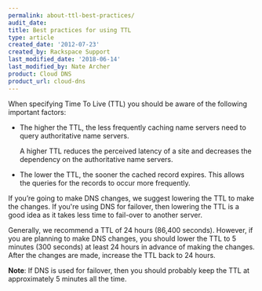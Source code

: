 ```yaml
---
permalink: about-ttl-best-practices/
audit_date:
title: Best practices for using TTL
type: article
created_date: '2012-07-23'
created_by: Rackspace Support
last_modified_date: '2018-06-14'
last_modified_by: Nate Archer
product: Cloud DNS
product_url: cloud-dns
---
```


When specifying Time To Live (TTL) you should be aware of the following important factors:

- The higher the TTL, the less frequently caching name servers need to query authoritative name servers.

     A higher TTL reduces the perceived latency of a site and decreases the dependency on the authoritative name servers.

- The lower the TTL, the sooner the cached record expires.  This allows the queries for the records to occur more frequently.

If you’re going to make DNS changes, we suggest lowering the TTL to make the changes. If you're using DNS for failover, then lowering the TTL is a good idea as it takes less time to fail-over to another server.

Generally, we recommend a TTL of 24 hours (86,400 seconds). However, if you are planning to make DNS changes, you should lower the TTL to 5 minutes (300 seconds) at least 24 hours in advance of making the changes. After the changes are made, increase the TTL back to 24 hours.

**Note**: If DNS is used for failover, then you should probably keep the TTL at approximately 5 minutes all the time.
